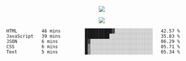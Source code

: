 <p align="center">
  <img src="https://fs-01.cyberdrop.cc/wallhaven-dpgrqo_1365x580-qR6v1Myt.png">
</p>

<p align="center">
  <img src="https://lanyard-profile-readme.vercel.app/api/287977955240706060">
</p>

<!--START_SECTION:waka-->
```text
HTML         46 mins         ██████████▓░░░░░░░░░░░░░░   42.57 % 
JavaScript   39 mins         █████████░░░░░░░░░░░░░░░░   35.83 % 
JSON         6 mins          █▓░░░░░░░░░░░░░░░░░░░░░░░   06.29 % 
CSS          6 mins          █▒░░░░░░░░░░░░░░░░░░░░░░░   05.71 % 
Text         5 mins          █▒░░░░░░░░░░░░░░░░░░░░░░░   05.34 % 
```
<!--END_SECTION:waka-->
